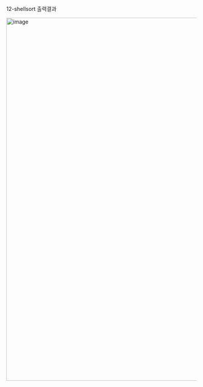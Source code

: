 12-shellsort 출력결과


<img width="959" alt="image" src="https://github.com/user-attachments/assets/9cb7aee6-33ab-4468-ba28-8fdcbb89e53b">

